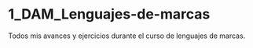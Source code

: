# 1_DAM_Lenguajes-de-marcas
Todos mis avances y ejercicios durante el curso de lenguajes de marcas.
